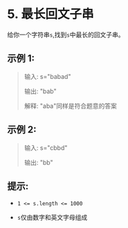 # 5. 最长回文子串

给你一个字符串`s`,找到`s`中最长的回文子串。

## 示例 1:

> 输入: s="babad"
>
> 输出: "bab"
>
> 解释: "aba"同样是符合题意的答案

## 示例 2:

> 输入: s="cbbd"
>
> 输出: "bb"

## 提示:

- `1 <= s.length <= 1000`

- `s`仅由数字和英文字母组成
